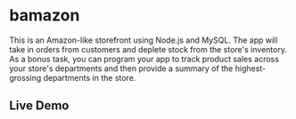 # bamazon
This is an Amazon-like storefront using Node.js and MySQL. The app will take in orders from customers and deplete stock from the store's inventory. As a bonus task, you can program your app to track product sales across your store's departments and then provide a summary of the highest-grossing departments in the store.

## Live Demo

<a href="https://youtu.be/9pNzye5gVYM" target="_blank" width="300" height="200"></a>







